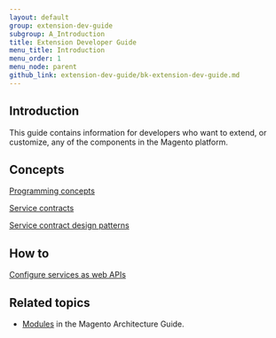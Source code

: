 ```yaml
---
layout: default
group: extension-dev-guide
subgroup: A_Introduction
title: Extension Developer Guide
menu_title: Introduction
menu_order: 1
menu_node: parent
github_link: extension-dev-guide/bk-extension-dev-guide.md
---
```

<h2 id="overview-introduction">Introduction</h2>
This guide contains information for developers who want to extend, or customize, any of the components in the Magento platform. 

<h2 id="api-concepts">Concepts</h2>
<dl>
<dt>
   <p><a href="{{ site.gdeurl }}extension-dev-guide/api-concepts.html">Programming concepts</a></p>
</dt>
<dt>
   <p><a href="{{ site.gdeurl }}extension-dev-guide/service-contracts/service-contracts.html">Service contracts</a></p>
</dt>
<dt>
   <p><a href="{{ site.gdeurl }}extension-dev-guide/service-contracts/design-patterns.html">Service contract design patterns</a></p>
</dt>
<!--
   <dt>
                       <p><a href="{{ site.gdeurl }}extension-dev-guide/service-contracts/add-later/service-domain-guidelines.html">Guidelines for domain and service layers</a></p>
                  </dt>
                  </dl>
    -->
<!--
   <dt>
                     <p><a href="{{ site.gdeurl }}extension-dev-guide/service-contracts/add-later/service-create-example.html">Create a service - example</a></p>
                  </dt>
    -->
<h2 id="api-concepts">How to</h2>
<dl>
   <dt>
      <p><a href="{{ site.gdeurl }}extension-dev-guide/service-contracts/service-to-web-service.html">Configure services as web APIs</a></p>
   </dt>
</dl>

<h2 id="m2arch-related">Related topics</h2>
<ul>
   <li><a href="{{ site.gdeurl }}architecture/modules/mod_intro.html">Modules</a> in the Magento Architecture Guide.</li>
   </ul>
